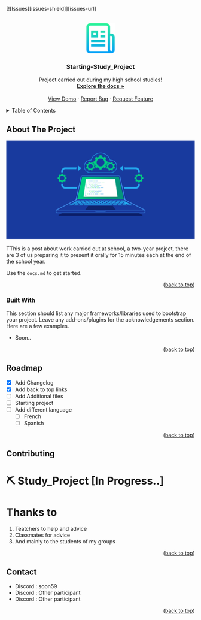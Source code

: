 <!-- Improved compatibility of back to top link: See: https://github.com/othneildrew/Best-README-Template/pull/73 -->
<a name="readme-top"></a>
<!--
*** Thanks for checking out the Best-README-Template. If you have a suggestion
*** that would make this better, please fork the repo and create a pull request
*** or simply open an issue with the tag "enhancement".
*** Don't forget to give the project a star!
*** Thanks again! Now go create something AMAZING! :D
-->



<!-- PROJECT SHIELDS -->
<!--
*** I'm using markdown "reference style" links for readability.
*** Reference links are enclosed in brackets [ ] instead of parentheses ( ).
*** See the bottom of this document for the declaration of the reference variables
*** for contributors-url, forks-url, etc. This is an optional, concise syntax you may use.
*** https://www.markdownguide.org/basic-syntax/#reference-style-links
-->
[![Issues][issues-shield]][issues-url]



<!-- PROJECT LOGO -->
<br />
<div align="center">
  <a href="https://github.com/soonnova/Study_Project">
    <img src="images/logo.png" alt="Logo" width="80" height="80">
  </a>

  <h3 align="center">Starting-Study_Project</h3>

  <p align="center">
    Project carried out during my high school studies!
    <br />
    <a href="https://github.com/Soonnova/Study_Project/docs.md"><strong>Explore the docs »</strong></a>
    <br />
    <br />
    <a href="https://www.youtube.com/watch?v=dQw4w9WgXcQ">View Demo</a>
    ·
    <a href="https://github.com/soonnova/Study_Project/issues">Report Bug</a>
    ·
    <a href="https://github.com/soonnova/Study_Project/issues">Request Feature</a>
  </p>
</div>



<!-- TABLE OF CONTENTS -->
<details>
  <summary>Table of Contents</summary>
  <ol>
    <li>
      <a href="#about-the-project">About The Project</a>
      <ul>
        <li><a href="#built-with">Built With</a></li>
      </ul>
    </li>
    <li>
    <li><a href="#roadmap">Roadmap</a></li>
    <li><a href="#contributing">Contributing</a></li>
    <li><a href="#license">License</a></li>
    <li><a href="#contact">Contact</a></li>
  </ol>
</details>



<!-- ABOUT THE PROJECT -->
## About The Project

[<img alt="alt_text" width="1000px" src="images/screenshot.png" />](https://www.google.com/)

TThis is a post about work carried out at school, a two-year project, there are 3 of us preparing it to present it orally for 15 minutes each at the end of the school year.

Use the `docs.md` to get started.

<p align="right">(<a href="#readme-top">back to top</a>)</p>



### Built With

This section should list any major frameworks/libraries used to bootstrap your project. Leave any add-ons/plugins for the acknowledgements section. Here are a few examples.


- Soon..


<p align="right">(<a href="#readme-top">back to top</a>)</p>

<!-- ROADMAP -->
## Roadmap

- [x] Add Changelog
- [x] Add back to top links
- [ ] Add Additional files
- [ ] Starting project
- [ ] Add different language
    - [ ] French
    - [ ] Spanish

<p align="right">(<a href="#readme-top">back to top</a>)</p>



<!-- CONTRIBUTING -->
## Contributing

# ⛏ Study_Project [In Progress..]
# Thanks to
1. Teatchers to help and advice
2. Classmates for advice
3. And mainly to the students of my groups

<p align="right">(<a href="#readme-top">back to top</a>)</p>


## Contact

- Discord : soon59
- Discord : Other participant
- Discord : Other participant


<p align="right">(<a href="#readme-top">back to top</a>)</p>

